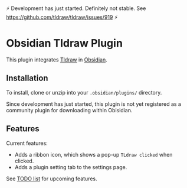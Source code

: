 :zap: Development has just started. Definitely not stable. See <https://github.com/tldraw/tldraw/issues/919> :zap:

# Obsidian Tldraw Plugin

This plugin integrates [Tldraw](https://github.com/tldraw/tldraw) in [Obsidian](https://obsidian.md).

## Installation

To install, clone or unzip into your `.obsidian/plugins/` directory.

Since development has just started, this plugin is not yet registered as a community plugin for downloading within Obisidian.

## Features

Current features:

- Adds a ribbon icon, which shows a pop-up `TLdraw clicked` when clicked.
- Adds a plugin setting tab to the settings page.

See [TODO list](TODO.md) for upcoming features.

